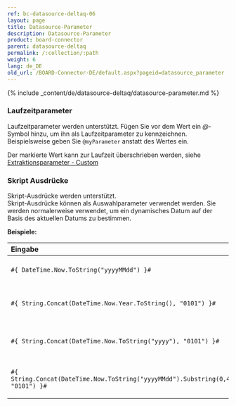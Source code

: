 ```yaml
---
ref: bc-datasource-deltaq-06
layout: page
title: Datasource-Parameter
description: Datasource-Parameter
product: board-connector
parent: datasource-deltaq
permalink: /:collection/:path
weight: 6
lang: de_DE
old_url: /BOARD-Connector-DE/default.aspx?pageid=datasource_parameter
---
```

{% include _content/de/datasource-deltaq/datasource-parameter.md %}
 

### Laufzeitparameter

Laufzeitparameter werden unterstützt. 
Fügen Sie vor dem Wert ein *@*-Symbol hinzu, um ihn als Laufzeitparameter zu kennzeichnen. Beispielsweise geben Sie `@myParameter` anstatt des Wertes ein.

Der markierte Wert kann zur Laufzeit überschrieben werden, siehe [Extraktionsparameter - Custom](../extraktionen-ausfuehren-und-einplanen/extraktionsparameter#custom)

### Skript Ausdrücke

Skript-Ausdrücke werden unterstützt. <br>
Skript-Ausdrücke können als Auswahlparameter verwendet werden. 
Sie werden normalerweise verwendet, um ein dynamisches Datum auf der Basis des aktuellen Datums zu bestimmen. 

**Beispiele:**

|   Eingabe                         | Ausgabe                                                                         | Beschreibung              |
|:--------------------------------------|:------------------------------------------------------------------------------|:--------------------|
|```#{ DateTime.Now.ToString("yyyyMMdd") }#```                                       | yyyyMMdd | Aktuelles Datum im SAP-Format          |
|```#{ String.Concat(DateTime.Now.Year.ToString(), "0101") }#```                     | yyyy0101 | Aktuelles Datum verkettet mit "0101"           |
|```#{ String.Concat(DateTime.Now.ToString("yyyy"), "0101") }#```                    | yyyy0101 | Aktuelles Datum verkettet mit "0101"            |
|```#{ String.Concat(DateTime.Now.ToString("yyyyMMdd").Substring(0,4), "0101") }#``` | yyyy0101 | Aktuelles Datum verkettet mit "0101""           |


